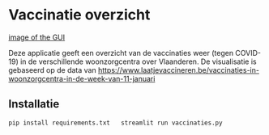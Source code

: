 # Vaccinatie overzicht

[image of the GUI](https://raw.githubusercontent.com/MiDeCo86/Vaccinaties-overzicht/main/images/GUI.png)

Deze applicatie geeft een overzicht van de vaccinaties weer (tegen COVID-19) in de verschillende woonzorgcentra over Vlaanderen. 
De visualisatie is gebaseerd op de data van https://www.laatjevaccineren.be/vaccinaties-in-woonzorgcentra-in-de-week-van-11-januari

## Installatie

`
pip install requirements.txt  
streamlit run vaccinaties.py
`

